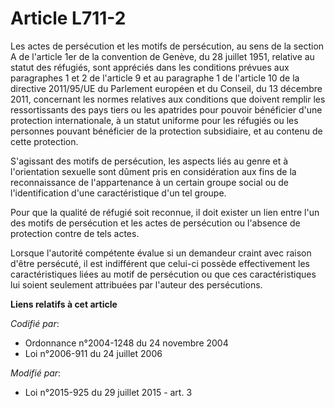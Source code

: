 # Article L711-2

Les actes de persécution et les motifs de persécution, au sens de la section A de l'article 1er de la convention de Genève,
du 28 juillet 1951, relative au statut des réfugiés, sont appréciés dans les conditions prévues aux paragraphes 1 et 2 de
l'article 9 et au paragraphe 1 de l'article 10 de la directive 2011/95/UE du Parlement européen et du Conseil, du 13 décembre
2011, concernant les normes relatives aux conditions que doivent remplir les ressortissants des pays tiers ou les apatrides
pour pouvoir bénéficier d'une protection internationale, à un statut uniforme pour les réfugiés ou les personnes pouvant
bénéficier de la protection subsidiaire, et au contenu de cette protection. 

S'agissant des motifs de persécution, les aspects liés au genre et à l'orientation sexuelle sont dûment pris en considération
aux fins de la reconnaissance de l'appartenance à un certain groupe social ou de l'identification d'une caractéristique d'un
tel groupe. 

Pour que la qualité de réfugié soit reconnue, il doit exister un lien entre l'un des motifs de persécution et les actes de
persécution ou l'absence de protection contre de tels actes. 

Lorsque l'autorité compétente évalue si un demandeur craint avec raison d'être persécuté, il est indifférent que celui-ci
possède effectivement les caractéristiques liées au motif de persécution ou que ces caractéristiques lui soient seulement
attribuées par l'auteur des persécutions.

**Liens relatifs à cet article**

_Codifié par_:

  - Ordonnance n°2004-1248 du 24 novembre 2004
  - Loi n°2006-911 du 24 juillet 2006

_Modifié par_:

  - Loi n°2015-925 du 29 juillet 2015 - art. 3

